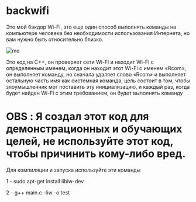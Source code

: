 # backwifi
Это мой бэкдор Wi-Fi, это еще один способ выполнять команды на компьютере человека без необходимости использования Интернета, но вам нужно быть относительно близко.


![me](https://github.com/mimik279/backwifi/assets/125846649/466e1ed7-0eab-4d3f-8821-bb0d4cc9f788)


Это код на C++, он проверяет сети Wi-Fi и находит Wi-Fi с определенным именем, когда он находит этот Wi-Fi с именем «Rcom», он выполняет команду, но сначала удаляет слово «Rcom» и выполняет остальную часть имя как системная команда, цель состоит в том, чтобы злоумышленник мог поставить эту инициализацию, и каждый раз, когда будет найден Wi-Fi с этим требованием, он будет выполнять команду


# OBS : Я создал этот код для демонстрационных и обучающих целей, не используйте этот код, чтобы причинить кому-либо вред.

Для компиляции и запуска используйте эти команды

1 - sudo apt-get install libiw-dev

2 - g++ main.c -liw -o test
